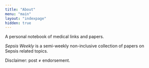 ```yaml
---
title: "About"
menu: "main"
layout: "indexpage"
hidden: true
---
```


A personal notebook of medical links and papers.

*Sepsis Weekly* is a semi-weekly non-inclusive collection of papers
on Sepsis related topics.

Disclaimer: post ≠ endorsement.
